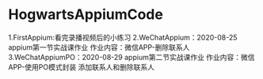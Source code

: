 # HogwartsAppiumCode

1.FirstAppium:看完录播视频后的小练习
2.WeChatAppium：2020-08-25 appium第一节实战课作业
作业内容：微信APP-删除联系人
3.WeChatAppiumPO：2020-08-29 appium第二节实战课作业
作业内容：微信APP-使用PO模式封装 添加联系人和删除联系人
